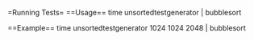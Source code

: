 =Running Tests=
==Usage==
	time unsortedtestgenerator <Number of Tests> <Max length of test case> <Max size of element> | bubblesort

==Example==
	time unsortedtestgenerator 1024 1024 2048 | bubblesort
